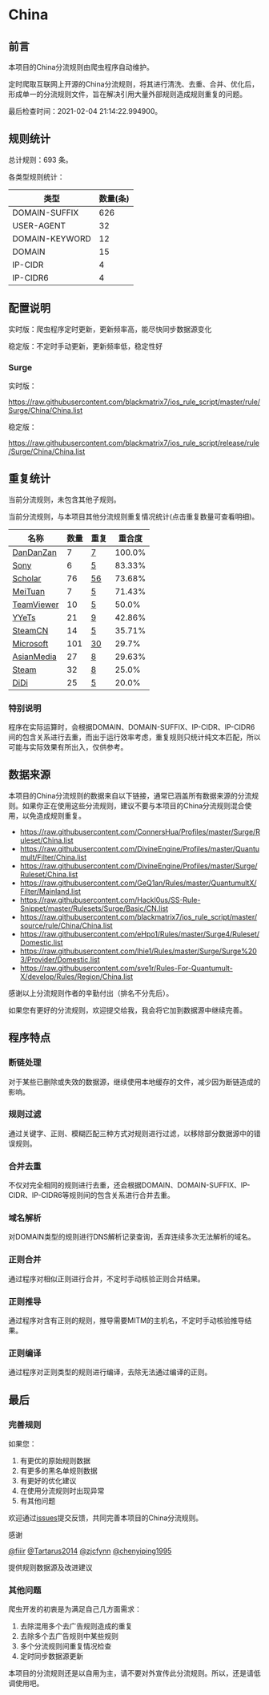 # China

## 前言

本项目的China分流规则由爬虫程序自动维护。

定时爬取互联网上开源的China分流规则，将其进行清洗、去重、合并、优化后，形成单一的分流规则文件，旨在解决引用大量外部规则造成规则重复的问题。



最后检查时间：2021-02-04 21:14:22.994900。

## 规则统计

总计规则：693 条。

各类型规则统计：

| 类型 | 数量(条) |
| ---- | ---- |
| DOMAIN-SUFFIX | 626 |
| USER-AGENT | 32 |
| DOMAIN-KEYWORD | 12 |
| DOMAIN | 15 |
| IP-CIDR | 4 |
| IP-CIDR6 | 4 |
## 配置说明

实时版：爬虫程序定时更新，更新频率高，能尽快同步数据源变化

稳定版：不定时手动更新，更新频率低，稳定性好

### Surge 
实时版：

https://raw.githubusercontent.com/blackmatrix7/ios_rule_script/master/rule/Surge/China/China.list

稳定版：

https://raw.githubusercontent.com/blackmatrix7/ios_rule_script/release/rule/Surge/China/China.list

## 重复统计


当前分流规则，未包含其他子规则。


当前分流规则，与本项目其他分流规则重复情况统计(点击重复数量可查看明细)。



| 名称 | 数量 | 重复 | 重合度 |
| ---- | ---- | ---- | ------ |
|  [DanDanZan](https://github.com/blackmatrix7/ios_rule_script/tree/master/rule/Surge/DanDanZan)    | 7   | [7](https://raw.githubusercontent.com/blackmatrix7/ios_rule_script/master/rule/Surge/China/China_Repeat.list)   |   100.0% |
|  [Sony](https://github.com/blackmatrix7/ios_rule_script/tree/master/rule/Surge/Sony)    | 6   | [5](https://raw.githubusercontent.com/blackmatrix7/ios_rule_script/master/rule/Surge/China/China_Repeat.list)   |   83.33% |
|  [Scholar](https://github.com/blackmatrix7/ios_rule_script/tree/master/rule/Surge/Scholar)    | 76   | [56](https://raw.githubusercontent.com/blackmatrix7/ios_rule_script/master/rule/Surge/China/China_Repeat.list)   |   73.68% |
|  [MeiTuan](https://github.com/blackmatrix7/ios_rule_script/tree/master/rule/Surge/MeiTuan)    | 7   | [5](https://raw.githubusercontent.com/blackmatrix7/ios_rule_script/master/rule/Surge/China/China_Repeat.list)   |   71.43% |
|  [TeamViewer](https://github.com/blackmatrix7/ios_rule_script/tree/master/rule/Surge/TeamViewer)    | 10   | [5](https://raw.githubusercontent.com/blackmatrix7/ios_rule_script/master/rule/Surge/China/China_Repeat.list)   |   50.0% |
|  [YYeTs](https://github.com/blackmatrix7/ios_rule_script/tree/master/rule/Surge/YYeTs)    | 21   | [9](https://raw.githubusercontent.com/blackmatrix7/ios_rule_script/master/rule/Surge/China/China_Repeat.list)   |   42.86% |
|  [SteamCN](https://github.com/blackmatrix7/ios_rule_script/tree/master/rule/Surge/SteamCN)    | 14   | [5](https://raw.githubusercontent.com/blackmatrix7/ios_rule_script/master/rule/Surge/China/China_Repeat.list)   |   35.71% |
|  [Microsoft](https://github.com/blackmatrix7/ios_rule_script/tree/master/rule/Surge/Microsoft)    | 101   | [30](https://raw.githubusercontent.com/blackmatrix7/ios_rule_script/master/rule/Surge/China/China_Repeat.list)   |   29.7% |
|  [AsianMedia](https://github.com/blackmatrix7/ios_rule_script/tree/master/rule/Surge/AsianMedia)    | 27   | [8](https://raw.githubusercontent.com/blackmatrix7/ios_rule_script/master/rule/Surge/China/China_Repeat.list)   |   29.63% |
|  [Steam](https://github.com/blackmatrix7/ios_rule_script/tree/master/rule/Surge/Steam)    | 32   | [8](https://raw.githubusercontent.com/blackmatrix7/ios_rule_script/master/rule/Surge/China/China_Repeat.list)   |   25.0% |
|  [DiDi](https://github.com/blackmatrix7/ios_rule_script/tree/master/rule/Surge/DiDi)    | 25   | [5](https://raw.githubusercontent.com/blackmatrix7/ios_rule_script/master/rule/Surge/China/China_Repeat.list)   |   20.0% |
### 特别说明
程序在实际运算时，会根据DOMAIN、DOMAIN-SUFFIX、IP-CIDR、IP-CIDR6间的包含关系进行去重，而出于运行效率考虑，重复规则只统计纯文本匹配，所以可能与实际效果有所出入，仅供参考。

## 数据来源

本项目的China分流规则的数据来自以下链接，通常已涵盖所有数据来源的分流规则。如果你正在使用这些分流规则，建议不要与本项目的China分流规则混合使用，以免造成规则重复。

- https://raw.githubusercontent.com/ConnersHua/Profiles/master/Surge/Ruleset/China.list
- https://raw.githubusercontent.com/DivineEngine/Profiles/master/Quantumult/Filter/China.list
- https://raw.githubusercontent.com/DivineEngine/Profiles/master/Surge/Ruleset/China.list
- https://raw.githubusercontent.com/GeQ1an/Rules/master/QuantumultX/Filter/Mainland.list
- https://raw.githubusercontent.com/Hackl0us/SS-Rule-Snippet/master/Rulesets/Surge/Basic/CN.list
- https://raw.githubusercontent.com/blackmatrix7/ios_rule_script/master/source/rule/China/China.list
- https://raw.githubusercontent.com/eHpo1/Rules/master/Surge4/Ruleset/Domestic.list
- https://raw.githubusercontent.com/lhie1/Rules/master/Surge/Surge%203/Provider/Domestic.list
- https://raw.githubusercontent.com/sve1r/Rules-For-Quantumult-X/develop/Rules/Region/China.list


感谢以上分流规则作者的辛勤付出（排名不分先后）。

如果您有更好的分流规则，欢迎提交给我，我会将它加到数据源中继续完善。

## 程序特点

### 断链处理

对于某些已删除或失效的数据源，继续使用本地缓存的文件，减少因为断链造成的影响。

### 规则过滤

通过关键字、正则、模糊匹配三种方式对规则进行过滤，以移除部分数据源中的错误规则。

### 合并去重

不仅对完全相同的规则进行去重，还会根据DOMAIN、DOMAIN-SUFFIX、IP-CIDR、IP-CIDR6等规则间的包含关系进行合并去重。

### 域名解析

对DOMAIN类型的规则进行DNS解析记录查询，丢弃连续多次无法解析的域名。

### 正则合并

通过程序对相似正则进行合并，不定时手动核验正则合并结果。

### 正则推导

通过程序对含有正则的规则，推导需要MITM的主机名，不定时手动核验推导结果。

### 正则编译

通过程序对正则类型的规则进行编译，去除无法通过编译的正则。

## 最后

### 完善规则

如果您：

1. 有更优的原始规则数据
2. 有更多的黑名单规则数据
3. 有更好的优化建议
4. 在使用分流规则时出现异常
5. 有其他问题

欢迎通过[issues](https://github.com/blackmatrix7/ios_rule_script/issues/new)提交反馈，共同完善本项目的China分流规则。

感谢

[@fiiir](https://github.com/fiiir) [@Tartarus2014](https://github.com/Tartarus2014) [@zjcfynn](https://github.com/zjcfynn) [@chenyiping1995](https://github.com/chenyiping1995) 

提供规则数据源及改进建议

### 其他问题

爬虫开发的初衷是为满足自己几方面需求：

1. 去除混用多个去广告规则造成的重复
2. 去除多个去广告规则中某些规则
3. 多个分流规则间重复情况检查
4. 定时同步数据源更新

本项目的分流规则还是以自用为主，请不要对外宣传此分流规则。所以，还是请低调使用吧。